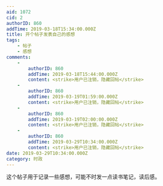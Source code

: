 ```yaml
---
aid: 1072
cid: 2
authorID: 860
addTime: 2019-03-18T15:34:00.000Z
title: 开个帖子发表自己的感想
tags:
    - 帖子
    - 感想
comments:
    -
        authorID: 860
        addTime: 2019-03-18T15:44:00.000Z
        content: <strike>用户已注销，隐藏回帖</strike>
    -
        authorID: 860
        addTime: 2019-03-19T01:59:00.000Z
        content: <strike>用户已注销，隐藏回帖</strike>
    -
        authorID: 860
        addTime: 2019-03-19T02:00:00.000Z
        content: <strike>用户已注销，隐藏回帖</strike>
    -
        authorID: 860
        addTime: 2019-03-29T10:34:00.000Z
        content: <strike>用户已注销，隐藏回帖</strike>
date: 2019-03-29T10:34:00.000Z
category: 时政
---
```


这个帖子用于记录一些感想，可能不时发一点读书笔记，读后感。
